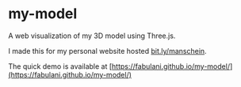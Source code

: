 # my-model
A web visualization of my 3D model using Three.js.

I made this for my personal website hosted [bit.ly/manschein](https://bit.ly/manschein).

The quick demo is available at [https://fabulani.github.io/my-model/](https://fabulani.github.io/my-model/)
